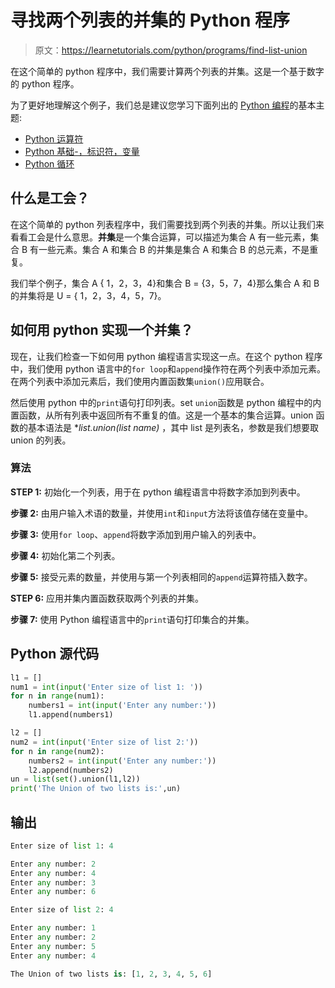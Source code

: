 # 寻找两个列表的并集的 Python 程序

> 原文：<https://learnetutorials.com/python/programs/find-list-union>

在这个简单的 python 程序中，我们需要计算两个列表的并集。这是一个基于数字的 python 程序。

为了更好地理解这个例子，我们总是建议您学习下面列出的 [Python 编程](../ "Python tutorial")的基本主题:

*   [Python 运算符](../../python/python-operators "operators in python")
*   [Python 基础-，标识符，变量](../../python/identifiers-variables "operators in python")
*   [Python 循环](../../python/python-loop-tutorials "Loops in python")

## 什么是工会？

在这个简单的 python 列表程序中，我们需要找到两个列表的并集。所以让我们来看看工会是什么意思。**并集**是一个集合运算，可以描述为集合 A 有一些元素，集合 B 有一些元素。集合 A 和集合 B 的并集是集合 A 和集合 B 的总元素，不是重复。

我们举个例子，集合 A { 1，2，3，4}和集合 B = {3，5，7，4}那么集合 A 和 B 的并集将是 U = { 1，2，3，4，5，7}。

## 如何用 python 实现一个并集？

现在，让我们检查一下如何用 python 编程语言实现这一点。在这个 python 程序中，我们使用 python 语言中的`for loop`和`append`操作符在两个列表中添加元素。在两个列表中添加元素后，我们使用内置函数集`union()`应用联合。

然后使用 python 中的`print`语句打印列表。set `union`函数是 python 编程中的内置函数，从所有列表中返回所有不重复的值。这是一个基本的集合运算。union 函数的基本语法是 **list.union(*list name)** ，其中 list 是列表名，参数是我们想要取 union 的列表。

### 算法

**STEP 1:** 初始化一个列表，用于在 python 编程语言中将数字添加到列表中。

**步骤 2:** 由用户输入术语的数量，并使用`int`和`input`方法将该值存储在变量中。

**步骤 3:** 使用`for loop`、`append`将数字添加到用户输入的列表中。

**步骤 4:** 初始化第二个列表。

**步骤 5:** 接受元素的数量，并使用与第一个列表相同的`append`运算符插入数字。

**STEP 6:** 应用并集内置函数获取两个列表的并集。

**步骤 7:** 使用 Python 编程语言中的`print`语句打印集合的并集。

## Python 源代码

```py
l1 = []
num1 = int(input('Enter size of list 1: '))
for n in range(num1):
    numbers1 = int(input('Enter any number:'))
    l1.append(numbers1)

l2 = []
num2 = int(input('Enter size of list 2:'))
for n in range(num2):
    numbers2 = int(input('Enter any number:'))
    l2.append(numbers2) 
un = list(set().union(l1,l2))
print('The Union of two lists is:',un)

```

## 输出

```py
Enter size of list 1: 4

Enter any number: 2
Enter any number: 4
Enter any number: 3
Enter any number: 6

Enter size of list 2: 4

Enter any number: 1
Enter any number: 2
Enter any number: 5
Enter any number: 4

The Union of two lists is: [1, 2, 3, 4, 5, 6] 
```